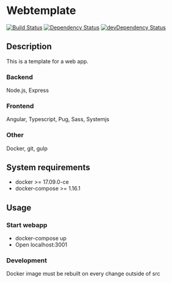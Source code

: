# Webtemplate

[![Build Status](https://travis-ci.org/jabaa/template-express-typescript-pug-systemjs-angular-docker.svg?branch=master)](https://travis-ci.org/jabaa/template-express-typescript-pug-systemjs-angular-docker)
[![Dependency Status](https://david-dm.org/jabaa/template-express-typescript-pug-systemjs-angular-docker.svg)](https://david-dm.org/jabaa/template-express-typescript-pug-systemjs-angular-docker)
[![devDependency Status](https://david-dm.org/jabaa/template-express-typescript-pug-systemjs-angular-docker/dev-status.svg)](https://david-dm.org/jabaa/template-express-typescript-pug-systemjs-angular-docker#info=devDependencies)

## Description

This is a template for a web app.

### Backend

Node.js, Express

### Frontend

Angular, Typescript, Pug, Sass, Systemjs

### Other

Docker, git, gulp

## System requirements

* docker >= 17.09.0-ce
* docker-compose >= 1.16.1

## Usage

### Start webapp

* docker-compose up
* Open localhost:3001

### Development

Docker image must be rebuilt on every change outside of src
